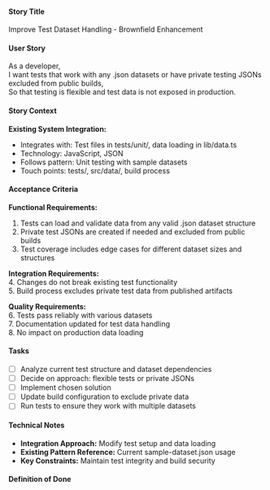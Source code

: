#### Story Title

Improve Test Dataset Handling - Brownfield Enhancement

#### User Story

As a developer,  
I want tests that work with any .json datasets or have private testing JSONs excluded from public builds,  
So that testing is flexible and test data is not exposed in production.

#### Story Context

**Existing System Integration:**

- Integrates with: Test files in tests/unit/, data loading in lib/data.ts
- Technology: JavaScript, JSON
- Follows pattern: Unit testing with sample datasets
- Touch points: tests/, src/data/, build process

#### Acceptance Criteria

**Functional Requirements:**

1. Tests can load and validate data from any valid .json dataset structure
2. Private test JSONs are created if needed and excluded from public builds
3. Test coverage includes edge cases for different dataset sizes and structures

**Integration Requirements:**  
4. Changes do not break existing test functionality  
5. Build process excludes private test data from published artifacts  

**Quality Requirements:**  
6. Tests pass reliably with various datasets  
7. Documentation updated for test data handling  
8. No impact on production data loading

#### Tasks

- [ ] Analyze current test structure and dataset dependencies
- [ ] Decide on approach: flexible tests or private JSONs
- [ ] Implement chosen solution
- [ ] Update build configuration to exclude private data
- [ ] Run tests to ensure they work with multiple datasets

#### Technical Notes

- **Integration Approach:** Modify test setup and data loading
- **Existing Pattern Reference:** Current sample-dataset.json usage
- **Key Constraints:** Maintain test integrity and build security

#### Definition of Done